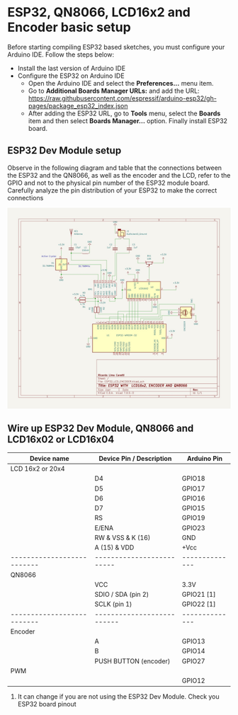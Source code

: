 # ESP32, QN8066, LCD16x2 and Encoder basic setup

Before starting compiling ESP32 based sketches, you must configure your Arduino IDE. Follow the steps below:

* Install the last version of Arduino IDE
* Configure the ESP32 on Arduino IDE
  * Open the Arduino IDE and select the __Preferences...__ menu item.
  * Go to __Additional Boards Manager URLs:__ and add the URL: https://raw.githubusercontent.com/espressif/arduino-esp32/gh-pages/package_esp32_index.json
  * After adding the ESP32 URL, go to __Tools__ menu, select the __Boards__ item and then select __Boards Manager...__ option. Finally install ESP32 board.

## ESP32 Dev Module setup

Observe in the following diagram and table that the connections between the ESP32 and the QN8066, as well as the encoder and the LCD, refer to the GPIO and not to the physical pin number of the ESP32 module board. Carefully analyze the pin distribution of your ESP32 to make the correct connections


![ESP32, QN8066, LCD16x2 and Encoder basic setup](./schematic_esp32_qn8066_encoder_lcd16x2.jpg)


## Wire up ESP32 Dev Module, QN8066 and LCD16x02 or LCD16x04

| Device name               | Device Pin / Description  |  Arduino Pin  |
| --------------------------| --------------------      | ------------  |
|    LCD 16x2 or 20x4       |                           |               |
|                           | D4                        |  GPIO18       |
|                           | D5                        |  GPIO17       |
|                           | D6                        |  GPIO16       |
|                           | D7                        |  GPIO15       |
|                           | RS                        |  GPIO19       |
|                           | E/ENA                     |  GPIO23       |
|                           | RW & VSS & K (16)         |  GND          |
|                           | A (15) & VDD              |  +Vcc         |
| --------------------------| ------------------------- | --------------|
| QN8066                    |                           |               | 
|                           | VCC                       |  3.3V         |
|                           | SDIO / SDA (pin 2)        |  GPIO21 [1]   |
|                           | SCLK (pin 1)              |  GPIO22 [1]   |
| --------------------------| --------------------------| --------------|
| Encoder                   |                           |               |
|                           | A                         |  GPIO13       |
|                           | B                         |  GPIO14       |
|                           | PUSH BUTTON (encoder)     |  GPIO27       |
| PWM                       |                           |               |
|                           |                           |  GPIO12       | 

1. It can change if you are not using the ESP32 Dev Module. Check you ESP32 board pinout 




